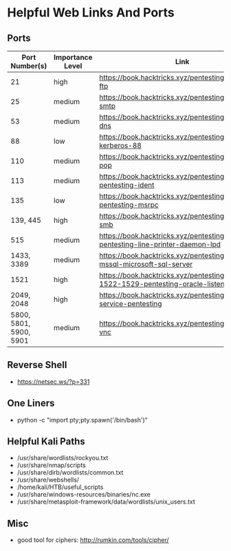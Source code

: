 
# Helpful Web Links And Ports

## Ports
| Port Number(s) | Importance Level | Link |
|-------------------|---------------------|------|
| 21 | high | https://book.hacktricks.xyz/pentesting/pentesting-ftp |
| 25 | medium | https://book.hacktricks.xyz/pentesting/pentesting-smtp |
| 53 | medium | https://book.hacktricks.xyz/pentesting/pentesting-dns | 
| 88 | low | https://book.hacktricks.xyz/pentesting/pentesting-kerberos-88 |
| 110 | medium | https://book.hacktricks.xyz/pentesting/pentesting-pop |
| 113 | medium | https://book.hacktricks.xyz/pentesting/113-pentesting-ident |
| 135 | low | https://book.hacktricks.xyz/pentesting/135-pentesting-msrpc |
| 139, 445 | high | https://book.hacktricks.xyz/pentesting/pentesting-smb |
| 515 | medium | https://book.hacktricks.xyz/pentesting/515-pentesting-line-printer-daemon-lpd |
| 1433, 3389 | medium | https://book.hacktricks.xyz/pentesting/pentesting-mssql-microsoft-sql-server |
| 1521 | high | https://book.hacktricks.xyz/pentesting/1521-1522-1529-pentesting-oracle-listener | 
| 2049, 2048 | high | https://book.hacktricks.xyz/pentesting/nfs-service-pentesting |
| 5800, 5801, 5900, 5901 | medium | https://book.hacktricks.xyz/pentesting/pentesting-vnc | 


## Reverse Shell
- https://netsec.ws/?p=331

## One Liners
- python -c "import pty;pty.spawn('/bin/bash')"

## Helpful Kali Paths
- /usr/share/wordlists/rockyou.txt
- /usr/share/nmap/scripts
- /usr/share/dirb/wordlists/common.txt
- /usr/share/webshells/
- /home/kali/HTB/useful_scripts
- /usr/share/windows-resources/binaries/nc.exe
- /usr/share/metasploit-framework/data/wordlists/unix_users.txt

## Misc
+ good tool for ciphers: http://rumkin.com/tools/cipher/





